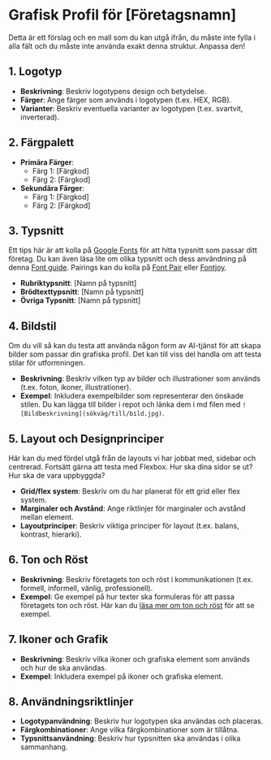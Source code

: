 # Grafisk Profil för [Företagsnamn]

Detta är ett förslag och en mall som du kan utgå ifrån, du måste inte fylla i alla fält och du måste inte använda exakt denna struktur. Anpassa den!

## 1. Logotyp
- **Beskrivning**: Beskriv logotypens design och betydelse.
- **Färger**: Ange färger som används i logotypen (t.ex. HEX, RGB).
- **Varianter**: Beskriv eventuella varianter av logotypen (t.ex. svartvit, inverterad).

## 2. Färgpalett
- **Primära Färger**:
  - Färg 1: [Färgkod]
  - Färg 2: [Färgkod]
- **Sekundära Färger**:
  - Färg 1: [Färgkod]
  - Färg 2: [Färgkod]

## 3. Typsnitt
Ett tips här är att kolla på [Google Fonts](https://fonts.google.com/) för att hitta typsnitt som passar ditt företag. Du kan även läsa lite om olika typsnitt och dess användning på denna [Font guide](https://www.kolenda.io/guides/fonts). Pairings kan du kolla på [Font Pair](https://fontpair.co/) eller [Fontjoy](https://fontjoy.com/).
- **Rubriktypsnitt**: [Namn på typsnitt]
- **Brödtexttypsnitt**: [Namn på typsnitt]
- **Övriga Typsnitt**: [Namn på typsnitt]

## 4. Bildstil
Om du vill så kan du testa att använda någon form av AI-tjänst för att skapa bilder som passar din grafiska profil. Det kan till viss del handla om att testa stilar för utformningen.
- **Beskrivning**: Beskriv vilken typ av bilder och illustrationer som används (t.ex. foton, ikoner, illustrationer).
- **Exempel**: Inkludera exempelbilder som representerar den önskade stilen. Du kan lägga till bilder i repot och länka dem i md filen med `![Bildbeskrivning](sökväg/till/bild.jpg)`.

## 5. Layout och Designprinciper
Här kan du med fördel utgå från de layouts vi har jobbat med, sidebar och centrerad. Fortsätt gärna att testa med Flexbox. Hur ska dina sidor se ut? Hur ska de vara uppbyggda?
- **Grid/flex system**: Beskriv om du har planerat för ett grid eller flex system.
- **Marginaler och Avstånd**: Ange riktlinjer för marginaler och avstånd mellan element.
- **Layoutprinciper**: Beskriv viktiga principer för layout (t.ex. balans, kontrast, hierarki).

## 6. Ton och Röst
- **Beskrivning**: Beskriv företagets ton och röst i kommunikationen (t.ex. formell, informell, vänlig, professionell).
- **Exempel**: Ge exempel på hur texter ska formuleras för att passa företagets ton och röst. Här kan du [läsa mer om ton och röst](ton.md) för att se exempel.

## 7. Ikoner och Grafik
- **Beskrivning**: Beskriv vilka ikoner och grafiska element som används och hur de ska användas.
- **Exempel**: Inkludera exempel på ikoner och grafiska element.

## 8. Användningsriktlinjer
- **Logotypanvändning**: Beskriv hur logotypen ska användas och placeras.
- **Färgkombinationer**: Ange vilka färgkombinationer som är tillåtna.
- **Typsnittsanvändning**: Beskriv hur typsnitten ska användas i olika sammanhang.
